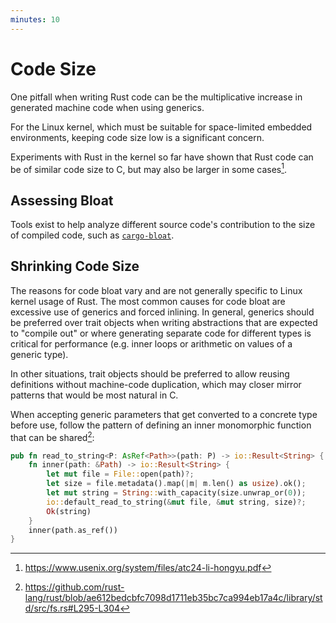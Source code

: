```yaml
---
minutes: 10
---
```


# Code Size

One pitfall when writing Rust code can be the multiplicative increase in
generated machine code when using generics.

For the Linux kernel, which must be suitable for space-limited embedded
environments, keeping code size low is a significant concern.

Experiments with Rust in the kernel so far have shown that Rust code can be of
similar code size to C, but may also be larger in some cases[^1].

## Assessing Bloat

Tools exist to help analyze different source code's contribution to the size of
compiled code, such as
[`cargo-bloat`](https://github.com/RazrFalcon/cargo-bloat).

## Shrinking Code Size

The reasons for code bloat vary and are not generally specific to Linux kernel
usage of Rust. The most common causes for code bloat are excessive use of
generics and forced inlining. In general, generics should be preferred over
trait objects when writing abstractions that are expected to "compile out" or
where generating separate code for different types is critical for performance
(e.g. inner loops or arithmetic on values of a generic type).

In other situations, trait objects should be preferred to allow reusing
definitions without machine-code duplication, which may closer mirror patterns
that would be most natural in C.

When accepting generic parameters that get converted to a concrete type before
use, follow the pattern of defining an inner monomorphic function that can be
shared[^2]:

```rust
pub fn read_to_string<P: AsRef<Path>>(path: P) -> io::Result<String> {
    fn inner(path: &Path) -> io::Result<String> {
        let mut file = File::open(path)?;
        let size = file.metadata().map(|m| m.len() as usize).ok();
        let mut string = String::with_capacity(size.unwrap_or(0));
        io::default_read_to_string(&mut file, &mut string, size)?;
        Ok(string)
    }
    inner(path.as_ref())
}
```

[^1]: <https://www.usenix.org/system/files/atc24-li-hongyu.pdf>

[^2]: <https://github.com/rust-lang/rust/blob/ae612bedcbfc7098d1711eb35bc7ca994eb17a4c/library/std/src/fs.rs#L295-L304>
